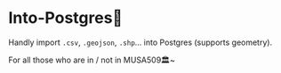 # Into-Postgres🤣

Handly import `.csv`, `.geojson`, `.shp`... into Postgres (supports geometry).

For all those who are in / not in MUSA509🏛~

